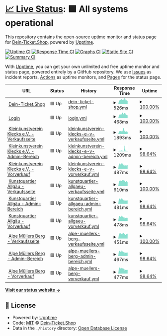 # [📈 Live Status](https://Dein-Ticket-Shop.github.io/status): <!--live status--> **🟩 All systems operational**

This repository contains the open-source uptime monitor and status page for [Dein-Ticket.Shop](https://dein-ticket.shop), powered by [Upptime](https://github.com/upptime/upptime).

[![Uptime CI](https://github.com/Dein-Ticket-Shop/status/workflows/Uptime%20CI/badge.svg)](https://github.com/Dein-Ticket-Shop/status/actions?query=workflow%3A%22Uptime+CI%22)
[![Response Time CI](https://github.com/Dein-Ticket-Shop/status/workflows/Response%20Time%20CI/badge.svg)](https://github.com/Dein-Ticket-Shop/status/actions?query=workflow%3A%22Response+Time+CI%22)
[![Graphs CI](https://github.com/Dein-Ticket-Shop/status/workflows/Graphs%20CI/badge.svg)](https://github.com/Dein-Ticket-Shop/status/actions?query=workflow%3A%22Graphs+CI%22)
[![Static Site CI](https://github.com/Dein-Ticket-Shop/status/workflows/Static%20Site%20CI/badge.svg)](https://github.com/Dein-Ticket-Shop/status/actions?query=workflow%3A%22Static+Site+CI%22)
[![Summary CI](https://github.com/Dein-Ticket-Shop/status/workflows/Summary%20CI/badge.svg)](https://github.com/Dein-Ticket-Shop/status/actions?query=workflow%3A%22Summary+CI%22)

With [Upptime](https://upptime.js.org), you can get your own unlimited and free uptime monitor and status page, powered entirely by a GitHub repository. We use [Issues](https://github.com/Dein-Ticket-Shop/status/issues) as incident reports, [Actions](https://github.com/Dein-Ticket-Shop/status/actions) as uptime monitors, and [Pages](https://Dein-Ticket-Shop.github.io/status) for the status page.

<!--start: status pages-->
<!-- This summary is generated by Upptime (https://github.com/upptime/upptime) -->
<!-- Do not edit this manually, your changes will be overwritten -->
<!-- prettier-ignore -->
| URL | Status | History | Response Time | Uptime |
| --- | ------ | ------- | ------------- | ------ |
| <img alt="" src="https://icons.duckduckgo.com/ip3/dein-ticket.shop.ico" height="13"> [Dein-Ticket.Shop](https://dein-ticket.shop) | 🟩 Up | [dein-ticket-shop.yml](https://github.com/Dein-Ticket-Shop/status/commits/HEAD/history/dein-ticket-shop.yml) | <details><summary><img alt="Response time graph" src="./graphs/dein-ticket-shop/response-time-week.png" height="20"> 526ms</summary><br><a href="https://Dein-Ticket-Shop.github.io/status/history/dein-ticket-shop"><img alt="Response time 530" src="https://img.shields.io/endpoint?url=https%3A%2F%2Fraw.githubusercontent.com%2FDein-Ticket-Shop%2Fstatus%2FHEAD%2Fapi%2Fdein-ticket-shop%2Fresponse-time.json"></a><br><a href="https://Dein-Ticket-Shop.github.io/status/history/dein-ticket-shop"><img alt="24-hour response time 390" src="https://img.shields.io/endpoint?url=https%3A%2F%2Fraw.githubusercontent.com%2FDein-Ticket-Shop%2Fstatus%2FHEAD%2Fapi%2Fdein-ticket-shop%2Fresponse-time-day.json"></a><br><a href="https://Dein-Ticket-Shop.github.io/status/history/dein-ticket-shop"><img alt="7-day response time 526" src="https://img.shields.io/endpoint?url=https%3A%2F%2Fraw.githubusercontent.com%2FDein-Ticket-Shop%2Fstatus%2FHEAD%2Fapi%2Fdein-ticket-shop%2Fresponse-time-week.json"></a><br><a href="https://Dein-Ticket-Shop.github.io/status/history/dein-ticket-shop"><img alt="30-day response time 530" src="https://img.shields.io/endpoint?url=https%3A%2F%2Fraw.githubusercontent.com%2FDein-Ticket-Shop%2Fstatus%2FHEAD%2Fapi%2Fdein-ticket-shop%2Fresponse-time-month.json"></a><br><a href="https://Dein-Ticket-Shop.github.io/status/history/dein-ticket-shop"><img alt="1-year response time 530" src="https://img.shields.io/endpoint?url=https%3A%2F%2Fraw.githubusercontent.com%2FDein-Ticket-Shop%2Fstatus%2FHEAD%2Fapi%2Fdein-ticket-shop%2Fresponse-time-year.json"></a></details> | <details><summary><a href="https://Dein-Ticket-Shop.github.io/status/history/dein-ticket-shop">100.00%</a></summary><a href="https://Dein-Ticket-Shop.github.io/status/history/dein-ticket-shop"><img alt="All-time uptime 100.00%" src="https://img.shields.io/endpoint?url=https%3A%2F%2Fraw.githubusercontent.com%2FDein-Ticket-Shop%2Fstatus%2FHEAD%2Fapi%2Fdein-ticket-shop%2Fuptime.json"></a><br><a href="https://Dein-Ticket-Shop.github.io/status/history/dein-ticket-shop"><img alt="24-hour uptime 100.00%" src="https://img.shields.io/endpoint?url=https%3A%2F%2Fraw.githubusercontent.com%2FDein-Ticket-Shop%2Fstatus%2FHEAD%2Fapi%2Fdein-ticket-shop%2Fuptime-day.json"></a><br><a href="https://Dein-Ticket-Shop.github.io/status/history/dein-ticket-shop"><img alt="7-day uptime 100.00%" src="https://img.shields.io/endpoint?url=https%3A%2F%2Fraw.githubusercontent.com%2FDein-Ticket-Shop%2Fstatus%2FHEAD%2Fapi%2Fdein-ticket-shop%2Fuptime-week.json"></a><br><a href="https://Dein-Ticket-Shop.github.io/status/history/dein-ticket-shop"><img alt="30-day uptime 100.00%" src="https://img.shields.io/endpoint?url=https%3A%2F%2Fraw.githubusercontent.com%2FDein-Ticket-Shop%2Fstatus%2FHEAD%2Fapi%2Fdein-ticket-shop%2Fuptime-month.json"></a><br><a href="https://Dein-Ticket-Shop.github.io/status/history/dein-ticket-shop"><img alt="1-year uptime 100.00%" src="https://img.shields.io/endpoint?url=https%3A%2F%2Fraw.githubusercontent.com%2FDein-Ticket-Shop%2Fstatus%2FHEAD%2Fapi%2Fdein-ticket-shop%2Fuptime-year.json"></a></details>
| <img alt="" src="https://icons.duckduckgo.com/ip3/login.dein-ticket.shop.ico" height="13"> [Login](https://login.dein-ticket.shop) | 🟩 Up | [login.yml](https://github.com/Dein-Ticket-Shop/status/commits/HEAD/history/login.yml) | <details><summary><img alt="Response time graph" src="./graphs/login/response-time-week.png" height="20"> 468ms</summary><br><a href="https://Dein-Ticket-Shop.github.io/status/history/login"><img alt="Response time 481" src="https://img.shields.io/endpoint?url=https%3A%2F%2Fraw.githubusercontent.com%2FDein-Ticket-Shop%2Fstatus%2FHEAD%2Fapi%2Flogin%2Fresponse-time.json"></a><br><a href="https://Dein-Ticket-Shop.github.io/status/history/login"><img alt="24-hour response time 359" src="https://img.shields.io/endpoint?url=https%3A%2F%2Fraw.githubusercontent.com%2FDein-Ticket-Shop%2Fstatus%2FHEAD%2Fapi%2Flogin%2Fresponse-time-day.json"></a><br><a href="https://Dein-Ticket-Shop.github.io/status/history/login"><img alt="7-day response time 468" src="https://img.shields.io/endpoint?url=https%3A%2F%2Fraw.githubusercontent.com%2FDein-Ticket-Shop%2Fstatus%2FHEAD%2Fapi%2Flogin%2Fresponse-time-week.json"></a><br><a href="https://Dein-Ticket-Shop.github.io/status/history/login"><img alt="30-day response time 481" src="https://img.shields.io/endpoint?url=https%3A%2F%2Fraw.githubusercontent.com%2FDein-Ticket-Shop%2Fstatus%2FHEAD%2Fapi%2Flogin%2Fresponse-time-month.json"></a><br><a href="https://Dein-Ticket-Shop.github.io/status/history/login"><img alt="1-year response time 481" src="https://img.shields.io/endpoint?url=https%3A%2F%2Fraw.githubusercontent.com%2FDein-Ticket-Shop%2Fstatus%2FHEAD%2Fapi%2Flogin%2Fresponse-time-year.json"></a></details> | <details><summary><a href="https://Dein-Ticket-Shop.github.io/status/history/login">100.00%</a></summary><a href="https://Dein-Ticket-Shop.github.io/status/history/login"><img alt="All-time uptime 100.00%" src="https://img.shields.io/endpoint?url=https%3A%2F%2Fraw.githubusercontent.com%2FDein-Ticket-Shop%2Fstatus%2FHEAD%2Fapi%2Flogin%2Fuptime.json"></a><br><a href="https://Dein-Ticket-Shop.github.io/status/history/login"><img alt="24-hour uptime 100.00%" src="https://img.shields.io/endpoint?url=https%3A%2F%2Fraw.githubusercontent.com%2FDein-Ticket-Shop%2Fstatus%2FHEAD%2Fapi%2Flogin%2Fuptime-day.json"></a><br><a href="https://Dein-Ticket-Shop.github.io/status/history/login"><img alt="7-day uptime 100.00%" src="https://img.shields.io/endpoint?url=https%3A%2F%2Fraw.githubusercontent.com%2FDein-Ticket-Shop%2Fstatus%2FHEAD%2Fapi%2Flogin%2Fuptime-week.json"></a><br><a href="https://Dein-Ticket-Shop.github.io/status/history/login"><img alt="30-day uptime 100.00%" src="https://img.shields.io/endpoint?url=https%3A%2F%2Fraw.githubusercontent.com%2FDein-Ticket-Shop%2Fstatus%2FHEAD%2Fapi%2Flogin%2Fuptime-month.json"></a><br><a href="https://Dein-Ticket-Shop.github.io/status/history/login"><img alt="1-year uptime 100.00%" src="https://img.shields.io/endpoint?url=https%3A%2F%2Fraw.githubusercontent.com%2FDein-Ticket-Shop%2Fstatus%2FHEAD%2Fapi%2Flogin%2Fuptime-year.json"></a></details>
| <img alt="" src="https://icons.duckduckgo.com/ip3/klecks.dein-ticket.shop.ico" height="13"> [Kleinkunstverein Klecks e.V. - Verkaufsseite](https://klecks.dein-ticket.shop) | 🟩 Up | [kleinkunstverein-klecks-e-v-verkaufsseite.yml](https://github.com/Dein-Ticket-Shop/status/commits/HEAD/history/kleinkunstverein-klecks-e-v-verkaufsseite.yml) | <details><summary><img alt="Response time graph" src="./graphs/kleinkunstverein-klecks-e-v-verkaufsseite/response-time-week.png" height="20"> 1893ms</summary><br><a href="https://Dein-Ticket-Shop.github.io/status/history/kleinkunstverein-klecks-e-v-verkaufsseite"><img alt="Response time 1838" src="https://img.shields.io/endpoint?url=https%3A%2F%2Fraw.githubusercontent.com%2FDein-Ticket-Shop%2Fstatus%2FHEAD%2Fapi%2Fkleinkunstverein-klecks-e-v-verkaufsseite%2Fresponse-time.json"></a><br><a href="https://Dein-Ticket-Shop.github.io/status/history/kleinkunstverein-klecks-e-v-verkaufsseite"><img alt="24-hour response time 1456" src="https://img.shields.io/endpoint?url=https%3A%2F%2Fraw.githubusercontent.com%2FDein-Ticket-Shop%2Fstatus%2FHEAD%2Fapi%2Fkleinkunstverein-klecks-e-v-verkaufsseite%2Fresponse-time-day.json"></a><br><a href="https://Dein-Ticket-Shop.github.io/status/history/kleinkunstverein-klecks-e-v-verkaufsseite"><img alt="7-day response time 1893" src="https://img.shields.io/endpoint?url=https%3A%2F%2Fraw.githubusercontent.com%2FDein-Ticket-Shop%2Fstatus%2FHEAD%2Fapi%2Fkleinkunstverein-klecks-e-v-verkaufsseite%2Fresponse-time-week.json"></a><br><a href="https://Dein-Ticket-Shop.github.io/status/history/kleinkunstverein-klecks-e-v-verkaufsseite"><img alt="30-day response time 1838" src="https://img.shields.io/endpoint?url=https%3A%2F%2Fraw.githubusercontent.com%2FDein-Ticket-Shop%2Fstatus%2FHEAD%2Fapi%2Fkleinkunstverein-klecks-e-v-verkaufsseite%2Fresponse-time-month.json"></a><br><a href="https://Dein-Ticket-Shop.github.io/status/history/kleinkunstverein-klecks-e-v-verkaufsseite"><img alt="1-year response time 1838" src="https://img.shields.io/endpoint?url=https%3A%2F%2Fraw.githubusercontent.com%2FDein-Ticket-Shop%2Fstatus%2FHEAD%2Fapi%2Fkleinkunstverein-klecks-e-v-verkaufsseite%2Fresponse-time-year.json"></a></details> | <details><summary><a href="https://Dein-Ticket-Shop.github.io/status/history/kleinkunstverein-klecks-e-v-verkaufsseite">100.00%</a></summary><a href="https://Dein-Ticket-Shop.github.io/status/history/kleinkunstverein-klecks-e-v-verkaufsseite"><img alt="All-time uptime 100.00%" src="https://img.shields.io/endpoint?url=https%3A%2F%2Fraw.githubusercontent.com%2FDein-Ticket-Shop%2Fstatus%2FHEAD%2Fapi%2Fkleinkunstverein-klecks-e-v-verkaufsseite%2Fuptime.json"></a><br><a href="https://Dein-Ticket-Shop.github.io/status/history/kleinkunstverein-klecks-e-v-verkaufsseite"><img alt="24-hour uptime 100.00%" src="https://img.shields.io/endpoint?url=https%3A%2F%2Fraw.githubusercontent.com%2FDein-Ticket-Shop%2Fstatus%2FHEAD%2Fapi%2Fkleinkunstverein-klecks-e-v-verkaufsseite%2Fuptime-day.json"></a><br><a href="https://Dein-Ticket-Shop.github.io/status/history/kleinkunstverein-klecks-e-v-verkaufsseite"><img alt="7-day uptime 100.00%" src="https://img.shields.io/endpoint?url=https%3A%2F%2Fraw.githubusercontent.com%2FDein-Ticket-Shop%2Fstatus%2FHEAD%2Fapi%2Fkleinkunstverein-klecks-e-v-verkaufsseite%2Fuptime-week.json"></a><br><a href="https://Dein-Ticket-Shop.github.io/status/history/kleinkunstverein-klecks-e-v-verkaufsseite"><img alt="30-day uptime 100.00%" src="https://img.shields.io/endpoint?url=https%3A%2F%2Fraw.githubusercontent.com%2FDein-Ticket-Shop%2Fstatus%2FHEAD%2Fapi%2Fkleinkunstverein-klecks-e-v-verkaufsseite%2Fuptime-month.json"></a><br><a href="https://Dein-Ticket-Shop.github.io/status/history/kleinkunstverein-klecks-e-v-verkaufsseite"><img alt="1-year uptime 100.00%" src="https://img.shields.io/endpoint?url=https%3A%2F%2Fraw.githubusercontent.com%2FDein-Ticket-Shop%2Fstatus%2FHEAD%2Fapi%2Fkleinkunstverein-klecks-e-v-verkaufsseite%2Fuptime-year.json"></a></details>
| <img alt="" src="https://icons.duckduckgo.com/ip3/klecks.admin.dein-ticket.shop.ico" height="13"> [Kleinkunstverein Klecks e.V. - Admin-Bereich](https://klecks.admin.dein-ticket.shop) | 🟩 Up | [kleinkunstverein-klecks-e-v-admin-bereich.yml](https://github.com/Dein-Ticket-Shop/status/commits/HEAD/history/kleinkunstverein-klecks-e-v-admin-bereich.yml) | <details><summary><img alt="Response time graph" src="./graphs/kleinkunstverein-klecks-e-v-admin-bereich/response-time-week.png" height="20"> 1209ms</summary><br><a href="https://Dein-Ticket-Shop.github.io/status/history/kleinkunstverein-klecks-e-v-admin-bereich"><img alt="Response time 1082" src="https://img.shields.io/endpoint?url=https%3A%2F%2Fraw.githubusercontent.com%2FDein-Ticket-Shop%2Fstatus%2FHEAD%2Fapi%2Fkleinkunstverein-klecks-e-v-admin-bereich%2Fresponse-time.json"></a><br><a href="https://Dein-Ticket-Shop.github.io/status/history/kleinkunstverein-klecks-e-v-admin-bereich"><img alt="24-hour response time 422" src="https://img.shields.io/endpoint?url=https%3A%2F%2Fraw.githubusercontent.com%2FDein-Ticket-Shop%2Fstatus%2FHEAD%2Fapi%2Fkleinkunstverein-klecks-e-v-admin-bereich%2Fresponse-time-day.json"></a><br><a href="https://Dein-Ticket-Shop.github.io/status/history/kleinkunstverein-klecks-e-v-admin-bereich"><img alt="7-day response time 1209" src="https://img.shields.io/endpoint?url=https%3A%2F%2Fraw.githubusercontent.com%2FDein-Ticket-Shop%2Fstatus%2FHEAD%2Fapi%2Fkleinkunstverein-klecks-e-v-admin-bereich%2Fresponse-time-week.json"></a><br><a href="https://Dein-Ticket-Shop.github.io/status/history/kleinkunstverein-klecks-e-v-admin-bereich"><img alt="30-day response time 1082" src="https://img.shields.io/endpoint?url=https%3A%2F%2Fraw.githubusercontent.com%2FDein-Ticket-Shop%2Fstatus%2FHEAD%2Fapi%2Fkleinkunstverein-klecks-e-v-admin-bereich%2Fresponse-time-month.json"></a><br><a href="https://Dein-Ticket-Shop.github.io/status/history/kleinkunstverein-klecks-e-v-admin-bereich"><img alt="1-year response time 1082" src="https://img.shields.io/endpoint?url=https%3A%2F%2Fraw.githubusercontent.com%2FDein-Ticket-Shop%2Fstatus%2FHEAD%2Fapi%2Fkleinkunstverein-klecks-e-v-admin-bereich%2Fresponse-time-year.json"></a></details> | <details><summary><a href="https://Dein-Ticket-Shop.github.io/status/history/kleinkunstverein-klecks-e-v-admin-bereich">98.64%</a></summary><a href="https://Dein-Ticket-Shop.github.io/status/history/kleinkunstverein-klecks-e-v-admin-bereich"><img alt="All-time uptime 98.71%" src="https://img.shields.io/endpoint?url=https%3A%2F%2Fraw.githubusercontent.com%2FDein-Ticket-Shop%2Fstatus%2FHEAD%2Fapi%2Fkleinkunstverein-klecks-e-v-admin-bereich%2Fuptime.json"></a><br><a href="https://Dein-Ticket-Shop.github.io/status/history/kleinkunstverein-klecks-e-v-admin-bereich"><img alt="24-hour uptime 100.00%" src="https://img.shields.io/endpoint?url=https%3A%2F%2Fraw.githubusercontent.com%2FDein-Ticket-Shop%2Fstatus%2FHEAD%2Fapi%2Fkleinkunstverein-klecks-e-v-admin-bereich%2Fuptime-day.json"></a><br><a href="https://Dein-Ticket-Shop.github.io/status/history/kleinkunstverein-klecks-e-v-admin-bereich"><img alt="7-day uptime 98.64%" src="https://img.shields.io/endpoint?url=https%3A%2F%2Fraw.githubusercontent.com%2FDein-Ticket-Shop%2Fstatus%2FHEAD%2Fapi%2Fkleinkunstverein-klecks-e-v-admin-bereich%2Fuptime-week.json"></a><br><a href="https://Dein-Ticket-Shop.github.io/status/history/kleinkunstverein-klecks-e-v-admin-bereich"><img alt="30-day uptime 98.71%" src="https://img.shields.io/endpoint?url=https%3A%2F%2Fraw.githubusercontent.com%2FDein-Ticket-Shop%2Fstatus%2FHEAD%2Fapi%2Fkleinkunstverein-klecks-e-v-admin-bereich%2Fuptime-month.json"></a><br><a href="https://Dein-Ticket-Shop.github.io/status/history/kleinkunstverein-klecks-e-v-admin-bereich"><img alt="1-year uptime 98.71%" src="https://img.shields.io/endpoint?url=https%3A%2F%2Fraw.githubusercontent.com%2FDein-Ticket-Shop%2Fstatus%2FHEAD%2Fapi%2Fkleinkunstverein-klecks-e-v-admin-bereich%2Fuptime-year.json"></a></details>
| <img alt="" src="https://icons.duckduckgo.com/ip3/klecks.vvk.dein-ticket.shop.ico" height="13"> [Kleinkunstverein Klecks e.V. - Vorverkauf](https://klecks.vvk.dein-ticket.shop) | 🟩 Up | [kleinkunstverein-klecks-e-v-vorverkauf.yml](https://github.com/Dein-Ticket-Shop/status/commits/HEAD/history/kleinkunstverein-klecks-e-v-vorverkauf.yml) | <details><summary><img alt="Response time graph" src="./graphs/kleinkunstverein-klecks-e-v-vorverkauf/response-time-week.png" height="20"> 487ms</summary><br><a href="https://Dein-Ticket-Shop.github.io/status/history/kleinkunstverein-klecks-e-v-vorverkauf"><img alt="Response time 509" src="https://img.shields.io/endpoint?url=https%3A%2F%2Fraw.githubusercontent.com%2FDein-Ticket-Shop%2Fstatus%2FHEAD%2Fapi%2Fkleinkunstverein-klecks-e-v-vorverkauf%2Fresponse-time.json"></a><br><a href="https://Dein-Ticket-Shop.github.io/status/history/kleinkunstverein-klecks-e-v-vorverkauf"><img alt="24-hour response time 416" src="https://img.shields.io/endpoint?url=https%3A%2F%2Fraw.githubusercontent.com%2FDein-Ticket-Shop%2Fstatus%2FHEAD%2Fapi%2Fkleinkunstverein-klecks-e-v-vorverkauf%2Fresponse-time-day.json"></a><br><a href="https://Dein-Ticket-Shop.github.io/status/history/kleinkunstverein-klecks-e-v-vorverkauf"><img alt="7-day response time 487" src="https://img.shields.io/endpoint?url=https%3A%2F%2Fraw.githubusercontent.com%2FDein-Ticket-Shop%2Fstatus%2FHEAD%2Fapi%2Fkleinkunstverein-klecks-e-v-vorverkauf%2Fresponse-time-week.json"></a><br><a href="https://Dein-Ticket-Shop.github.io/status/history/kleinkunstverein-klecks-e-v-vorverkauf"><img alt="30-day response time 509" src="https://img.shields.io/endpoint?url=https%3A%2F%2Fraw.githubusercontent.com%2FDein-Ticket-Shop%2Fstatus%2FHEAD%2Fapi%2Fkleinkunstverein-klecks-e-v-vorverkauf%2Fresponse-time-month.json"></a><br><a href="https://Dein-Ticket-Shop.github.io/status/history/kleinkunstverein-klecks-e-v-vorverkauf"><img alt="1-year response time 509" src="https://img.shields.io/endpoint?url=https%3A%2F%2Fraw.githubusercontent.com%2FDein-Ticket-Shop%2Fstatus%2FHEAD%2Fapi%2Fkleinkunstverein-klecks-e-v-vorverkauf%2Fresponse-time-year.json"></a></details> | <details><summary><a href="https://Dein-Ticket-Shop.github.io/status/history/kleinkunstverein-klecks-e-v-vorverkauf">98.64%</a></summary><a href="https://Dein-Ticket-Shop.github.io/status/history/kleinkunstverein-klecks-e-v-vorverkauf"><img alt="All-time uptime 98.71%" src="https://img.shields.io/endpoint?url=https%3A%2F%2Fraw.githubusercontent.com%2FDein-Ticket-Shop%2Fstatus%2FHEAD%2Fapi%2Fkleinkunstverein-klecks-e-v-vorverkauf%2Fuptime.json"></a><br><a href="https://Dein-Ticket-Shop.github.io/status/history/kleinkunstverein-klecks-e-v-vorverkauf"><img alt="24-hour uptime 100.00%" src="https://img.shields.io/endpoint?url=https%3A%2F%2Fraw.githubusercontent.com%2FDein-Ticket-Shop%2Fstatus%2FHEAD%2Fapi%2Fkleinkunstverein-klecks-e-v-vorverkauf%2Fuptime-day.json"></a><br><a href="https://Dein-Ticket-Shop.github.io/status/history/kleinkunstverein-klecks-e-v-vorverkauf"><img alt="7-day uptime 98.64%" src="https://img.shields.io/endpoint?url=https%3A%2F%2Fraw.githubusercontent.com%2FDein-Ticket-Shop%2Fstatus%2FHEAD%2Fapi%2Fkleinkunstverein-klecks-e-v-vorverkauf%2Fuptime-week.json"></a><br><a href="https://Dein-Ticket-Shop.github.io/status/history/kleinkunstverein-klecks-e-v-vorverkauf"><img alt="30-day uptime 98.71%" src="https://img.shields.io/endpoint?url=https%3A%2F%2Fraw.githubusercontent.com%2FDein-Ticket-Shop%2Fstatus%2FHEAD%2Fapi%2Fkleinkunstverein-klecks-e-v-vorverkauf%2Fuptime-month.json"></a><br><a href="https://Dein-Ticket-Shop.github.io/status/history/kleinkunstverein-klecks-e-v-vorverkauf"><img alt="1-year uptime 98.71%" src="https://img.shields.io/endpoint?url=https%3A%2F%2Fraw.githubusercontent.com%2FDein-Ticket-Shop%2Fstatus%2FHEAD%2Fapi%2Fkleinkunstverein-klecks-e-v-vorverkauf%2Fuptime-year.json"></a></details>
| <img alt="" src="https://icons.duckduckgo.com/ip3/kqa.dein-ticket.shop.ico" height="13"> [Kunstquartier Allgäu - Verkaufsseite](https://kqa.dein-ticket.shop) | 🟩 Up | [kunstquartier-allgaeu-verkaufsseite.yml](https://github.com/Dein-Ticket-Shop/status/commits/HEAD/history/kunstquartier-allgaeu-verkaufsseite.yml) | <details><summary><img alt="Response time graph" src="./graphs/kunstquartier-allgaeu-verkaufsseite/response-time-week.png" height="20"> 610ms</summary><br><a href="https://Dein-Ticket-Shop.github.io/status/history/kunstquartier-allgaeu-verkaufsseite"><img alt="Response time 627" src="https://img.shields.io/endpoint?url=https%3A%2F%2Fraw.githubusercontent.com%2FDein-Ticket-Shop%2Fstatus%2FHEAD%2Fapi%2Fkunstquartier-allgaeu-verkaufsseite%2Fresponse-time.json"></a><br><a href="https://Dein-Ticket-Shop.github.io/status/history/kunstquartier-allgaeu-verkaufsseite"><img alt="24-hour response time 483" src="https://img.shields.io/endpoint?url=https%3A%2F%2Fraw.githubusercontent.com%2FDein-Ticket-Shop%2Fstatus%2FHEAD%2Fapi%2Fkunstquartier-allgaeu-verkaufsseite%2Fresponse-time-day.json"></a><br><a href="https://Dein-Ticket-Shop.github.io/status/history/kunstquartier-allgaeu-verkaufsseite"><img alt="7-day response time 610" src="https://img.shields.io/endpoint?url=https%3A%2F%2Fraw.githubusercontent.com%2FDein-Ticket-Shop%2Fstatus%2FHEAD%2Fapi%2Fkunstquartier-allgaeu-verkaufsseite%2Fresponse-time-week.json"></a><br><a href="https://Dein-Ticket-Shop.github.io/status/history/kunstquartier-allgaeu-verkaufsseite"><img alt="30-day response time 627" src="https://img.shields.io/endpoint?url=https%3A%2F%2Fraw.githubusercontent.com%2FDein-Ticket-Shop%2Fstatus%2FHEAD%2Fapi%2Fkunstquartier-allgaeu-verkaufsseite%2Fresponse-time-month.json"></a><br><a href="https://Dein-Ticket-Shop.github.io/status/history/kunstquartier-allgaeu-verkaufsseite"><img alt="1-year response time 627" src="https://img.shields.io/endpoint?url=https%3A%2F%2Fraw.githubusercontent.com%2FDein-Ticket-Shop%2Fstatus%2FHEAD%2Fapi%2Fkunstquartier-allgaeu-verkaufsseite%2Fresponse-time-year.json"></a></details> | <details><summary><a href="https://Dein-Ticket-Shop.github.io/status/history/kunstquartier-allgaeu-verkaufsseite">100.00%</a></summary><a href="https://Dein-Ticket-Shop.github.io/status/history/kunstquartier-allgaeu-verkaufsseite"><img alt="All-time uptime 100.00%" src="https://img.shields.io/endpoint?url=https%3A%2F%2Fraw.githubusercontent.com%2FDein-Ticket-Shop%2Fstatus%2FHEAD%2Fapi%2Fkunstquartier-allgaeu-verkaufsseite%2Fuptime.json"></a><br><a href="https://Dein-Ticket-Shop.github.io/status/history/kunstquartier-allgaeu-verkaufsseite"><img alt="24-hour uptime 100.00%" src="https://img.shields.io/endpoint?url=https%3A%2F%2Fraw.githubusercontent.com%2FDein-Ticket-Shop%2Fstatus%2FHEAD%2Fapi%2Fkunstquartier-allgaeu-verkaufsseite%2Fuptime-day.json"></a><br><a href="https://Dein-Ticket-Shop.github.io/status/history/kunstquartier-allgaeu-verkaufsseite"><img alt="7-day uptime 100.00%" src="https://img.shields.io/endpoint?url=https%3A%2F%2Fraw.githubusercontent.com%2FDein-Ticket-Shop%2Fstatus%2FHEAD%2Fapi%2Fkunstquartier-allgaeu-verkaufsseite%2Fuptime-week.json"></a><br><a href="https://Dein-Ticket-Shop.github.io/status/history/kunstquartier-allgaeu-verkaufsseite"><img alt="30-day uptime 100.00%" src="https://img.shields.io/endpoint?url=https%3A%2F%2Fraw.githubusercontent.com%2FDein-Ticket-Shop%2Fstatus%2FHEAD%2Fapi%2Fkunstquartier-allgaeu-verkaufsseite%2Fuptime-month.json"></a><br><a href="https://Dein-Ticket-Shop.github.io/status/history/kunstquartier-allgaeu-verkaufsseite"><img alt="1-year uptime 100.00%" src="https://img.shields.io/endpoint?url=https%3A%2F%2Fraw.githubusercontent.com%2FDein-Ticket-Shop%2Fstatus%2FHEAD%2Fapi%2Fkunstquartier-allgaeu-verkaufsseite%2Fuptime-year.json"></a></details>
| <img alt="" src="https://icons.duckduckgo.com/ip3/kqa.admin.dein-ticket.shop.ico" height="13"> [Kunstquartier Allgäu - Admin-Bereich](https://kqa.admin.dein-ticket.shop) | 🟩 Up | [kunstquartier-allgaeu-admin-bereich.yml](https://github.com/Dein-Ticket-Shop/status/commits/HEAD/history/kunstquartier-allgaeu-admin-bereich.yml) | <details><summary><img alt="Response time graph" src="./graphs/kunstquartier-allgaeu-admin-bereich/response-time-week.png" height="20"> 481ms</summary><br><a href="https://Dein-Ticket-Shop.github.io/status/history/kunstquartier-allgaeu-admin-bereich"><img alt="Response time 504" src="https://img.shields.io/endpoint?url=https%3A%2F%2Fraw.githubusercontent.com%2FDein-Ticket-Shop%2Fstatus%2FHEAD%2Fapi%2Fkunstquartier-allgaeu-admin-bereich%2Fresponse-time.json"></a><br><a href="https://Dein-Ticket-Shop.github.io/status/history/kunstquartier-allgaeu-admin-bereich"><img alt="24-hour response time 428" src="https://img.shields.io/endpoint?url=https%3A%2F%2Fraw.githubusercontent.com%2FDein-Ticket-Shop%2Fstatus%2FHEAD%2Fapi%2Fkunstquartier-allgaeu-admin-bereich%2Fresponse-time-day.json"></a><br><a href="https://Dein-Ticket-Shop.github.io/status/history/kunstquartier-allgaeu-admin-bereich"><img alt="7-day response time 481" src="https://img.shields.io/endpoint?url=https%3A%2F%2Fraw.githubusercontent.com%2FDein-Ticket-Shop%2Fstatus%2FHEAD%2Fapi%2Fkunstquartier-allgaeu-admin-bereich%2Fresponse-time-week.json"></a><br><a href="https://Dein-Ticket-Shop.github.io/status/history/kunstquartier-allgaeu-admin-bereich"><img alt="30-day response time 504" src="https://img.shields.io/endpoint?url=https%3A%2F%2Fraw.githubusercontent.com%2FDein-Ticket-Shop%2Fstatus%2FHEAD%2Fapi%2Fkunstquartier-allgaeu-admin-bereich%2Fresponse-time-month.json"></a><br><a href="https://Dein-Ticket-Shop.github.io/status/history/kunstquartier-allgaeu-admin-bereich"><img alt="1-year response time 504" src="https://img.shields.io/endpoint?url=https%3A%2F%2Fraw.githubusercontent.com%2FDein-Ticket-Shop%2Fstatus%2FHEAD%2Fapi%2Fkunstquartier-allgaeu-admin-bereich%2Fresponse-time-year.json"></a></details> | <details><summary><a href="https://Dein-Ticket-Shop.github.io/status/history/kunstquartier-allgaeu-admin-bereich">98.64%</a></summary><a href="https://Dein-Ticket-Shop.github.io/status/history/kunstquartier-allgaeu-admin-bereich"><img alt="All-time uptime 98.71%" src="https://img.shields.io/endpoint?url=https%3A%2F%2Fraw.githubusercontent.com%2FDein-Ticket-Shop%2Fstatus%2FHEAD%2Fapi%2Fkunstquartier-allgaeu-admin-bereich%2Fuptime.json"></a><br><a href="https://Dein-Ticket-Shop.github.io/status/history/kunstquartier-allgaeu-admin-bereich"><img alt="24-hour uptime 100.00%" src="https://img.shields.io/endpoint?url=https%3A%2F%2Fraw.githubusercontent.com%2FDein-Ticket-Shop%2Fstatus%2FHEAD%2Fapi%2Fkunstquartier-allgaeu-admin-bereich%2Fuptime-day.json"></a><br><a href="https://Dein-Ticket-Shop.github.io/status/history/kunstquartier-allgaeu-admin-bereich"><img alt="7-day uptime 98.64%" src="https://img.shields.io/endpoint?url=https%3A%2F%2Fraw.githubusercontent.com%2FDein-Ticket-Shop%2Fstatus%2FHEAD%2Fapi%2Fkunstquartier-allgaeu-admin-bereich%2Fuptime-week.json"></a><br><a href="https://Dein-Ticket-Shop.github.io/status/history/kunstquartier-allgaeu-admin-bereich"><img alt="30-day uptime 98.71%" src="https://img.shields.io/endpoint?url=https%3A%2F%2Fraw.githubusercontent.com%2FDein-Ticket-Shop%2Fstatus%2FHEAD%2Fapi%2Fkunstquartier-allgaeu-admin-bereich%2Fuptime-month.json"></a><br><a href="https://Dein-Ticket-Shop.github.io/status/history/kunstquartier-allgaeu-admin-bereich"><img alt="1-year uptime 98.71%" src="https://img.shields.io/endpoint?url=https%3A%2F%2Fraw.githubusercontent.com%2FDein-Ticket-Shop%2Fstatus%2FHEAD%2Fapi%2Fkunstquartier-allgaeu-admin-bereich%2Fuptime-year.json"></a></details>
| <img alt="" src="https://icons.duckduckgo.com/ip3/kqa.vvk.dein-ticket.shop.ico" height="13"> [Kunstquartier Allgäu - Vorverkauf](https://kqa.vvk.dein-ticket.shop) | 🟩 Up | [kunstquartier-allgaeu-vorverkauf.yml](https://github.com/Dein-Ticket-Shop/status/commits/HEAD/history/kunstquartier-allgaeu-vorverkauf.yml) | <details><summary><img alt="Response time graph" src="./graphs/kunstquartier-allgaeu-vorverkauf/response-time-week.png" height="20"> 478ms</summary><br><a href="https://Dein-Ticket-Shop.github.io/status/history/kunstquartier-allgaeu-vorverkauf"><img alt="Response time 502" src="https://img.shields.io/endpoint?url=https%3A%2F%2Fraw.githubusercontent.com%2FDein-Ticket-Shop%2Fstatus%2FHEAD%2Fapi%2Fkunstquartier-allgaeu-vorverkauf%2Fresponse-time.json"></a><br><a href="https://Dein-Ticket-Shop.github.io/status/history/kunstquartier-allgaeu-vorverkauf"><img alt="24-hour response time 401" src="https://img.shields.io/endpoint?url=https%3A%2F%2Fraw.githubusercontent.com%2FDein-Ticket-Shop%2Fstatus%2FHEAD%2Fapi%2Fkunstquartier-allgaeu-vorverkauf%2Fresponse-time-day.json"></a><br><a href="https://Dein-Ticket-Shop.github.io/status/history/kunstquartier-allgaeu-vorverkauf"><img alt="7-day response time 478" src="https://img.shields.io/endpoint?url=https%3A%2F%2Fraw.githubusercontent.com%2FDein-Ticket-Shop%2Fstatus%2FHEAD%2Fapi%2Fkunstquartier-allgaeu-vorverkauf%2Fresponse-time-week.json"></a><br><a href="https://Dein-Ticket-Shop.github.io/status/history/kunstquartier-allgaeu-vorverkauf"><img alt="30-day response time 502" src="https://img.shields.io/endpoint?url=https%3A%2F%2Fraw.githubusercontent.com%2FDein-Ticket-Shop%2Fstatus%2FHEAD%2Fapi%2Fkunstquartier-allgaeu-vorverkauf%2Fresponse-time-month.json"></a><br><a href="https://Dein-Ticket-Shop.github.io/status/history/kunstquartier-allgaeu-vorverkauf"><img alt="1-year response time 502" src="https://img.shields.io/endpoint?url=https%3A%2F%2Fraw.githubusercontent.com%2FDein-Ticket-Shop%2Fstatus%2FHEAD%2Fapi%2Fkunstquartier-allgaeu-vorverkauf%2Fresponse-time-year.json"></a></details> | <details><summary><a href="https://Dein-Ticket-Shop.github.io/status/history/kunstquartier-allgaeu-vorverkauf">98.64%</a></summary><a href="https://Dein-Ticket-Shop.github.io/status/history/kunstquartier-allgaeu-vorverkauf"><img alt="All-time uptime 98.71%" src="https://img.shields.io/endpoint?url=https%3A%2F%2Fraw.githubusercontent.com%2FDein-Ticket-Shop%2Fstatus%2FHEAD%2Fapi%2Fkunstquartier-allgaeu-vorverkauf%2Fuptime.json"></a><br><a href="https://Dein-Ticket-Shop.github.io/status/history/kunstquartier-allgaeu-vorverkauf"><img alt="24-hour uptime 100.00%" src="https://img.shields.io/endpoint?url=https%3A%2F%2Fraw.githubusercontent.com%2FDein-Ticket-Shop%2Fstatus%2FHEAD%2Fapi%2Fkunstquartier-allgaeu-vorverkauf%2Fuptime-day.json"></a><br><a href="https://Dein-Ticket-Shop.github.io/status/history/kunstquartier-allgaeu-vorverkauf"><img alt="7-day uptime 98.64%" src="https://img.shields.io/endpoint?url=https%3A%2F%2Fraw.githubusercontent.com%2FDein-Ticket-Shop%2Fstatus%2FHEAD%2Fapi%2Fkunstquartier-allgaeu-vorverkauf%2Fuptime-week.json"></a><br><a href="https://Dein-Ticket-Shop.github.io/status/history/kunstquartier-allgaeu-vorverkauf"><img alt="30-day uptime 98.71%" src="https://img.shields.io/endpoint?url=https%3A%2F%2Fraw.githubusercontent.com%2FDein-Ticket-Shop%2Fstatus%2FHEAD%2Fapi%2Fkunstquartier-allgaeu-vorverkauf%2Fuptime-month.json"></a><br><a href="https://Dein-Ticket-Shop.github.io/status/history/kunstquartier-allgaeu-vorverkauf"><img alt="1-year uptime 98.71%" src="https://img.shields.io/endpoint?url=https%3A%2F%2Fraw.githubusercontent.com%2FDein-Ticket-Shop%2Fstatus%2FHEAD%2Fapi%2Fkunstquartier-allgaeu-vorverkauf%2Fuptime-year.json"></a></details>
| <img alt="" src="https://icons.duckduckgo.com/ip3/alpe-muellers-berg.dein-ticket.shop.ico" height="13"> [Alpe Müllers Berg - Verkaufsseite](https://alpe-muellers-berg.dein-ticket.shop) | 🟩 Up | [alpe-muellers-berg-verkaufsseite.yml](https://github.com/Dein-Ticket-Shop/status/commits/HEAD/history/alpe-muellers-berg-verkaufsseite.yml) | <details><summary><img alt="Response time graph" src="./graphs/alpe-muellers-berg-verkaufsseite/response-time-week.png" height="20"> 451ms</summary><br><a href="https://Dein-Ticket-Shop.github.io/status/history/alpe-muellers-berg-verkaufsseite"><img alt="Response time 453" src="https://img.shields.io/endpoint?url=https%3A%2F%2Fraw.githubusercontent.com%2FDein-Ticket-Shop%2Fstatus%2FHEAD%2Fapi%2Falpe-muellers-berg-verkaufsseite%2Fresponse-time.json"></a><br><a href="https://Dein-Ticket-Shop.github.io/status/history/alpe-muellers-berg-verkaufsseite"><img alt="24-hour response time 482" src="https://img.shields.io/endpoint?url=https%3A%2F%2Fraw.githubusercontent.com%2FDein-Ticket-Shop%2Fstatus%2FHEAD%2Fapi%2Falpe-muellers-berg-verkaufsseite%2Fresponse-time-day.json"></a><br><a href="https://Dein-Ticket-Shop.github.io/status/history/alpe-muellers-berg-verkaufsseite"><img alt="7-day response time 451" src="https://img.shields.io/endpoint?url=https%3A%2F%2Fraw.githubusercontent.com%2FDein-Ticket-Shop%2Fstatus%2FHEAD%2Fapi%2Falpe-muellers-berg-verkaufsseite%2Fresponse-time-week.json"></a><br><a href="https://Dein-Ticket-Shop.github.io/status/history/alpe-muellers-berg-verkaufsseite"><img alt="30-day response time 453" src="https://img.shields.io/endpoint?url=https%3A%2F%2Fraw.githubusercontent.com%2FDein-Ticket-Shop%2Fstatus%2FHEAD%2Fapi%2Falpe-muellers-berg-verkaufsseite%2Fresponse-time-month.json"></a><br><a href="https://Dein-Ticket-Shop.github.io/status/history/alpe-muellers-berg-verkaufsseite"><img alt="1-year response time 453" src="https://img.shields.io/endpoint?url=https%3A%2F%2Fraw.githubusercontent.com%2FDein-Ticket-Shop%2Fstatus%2FHEAD%2Fapi%2Falpe-muellers-berg-verkaufsseite%2Fresponse-time-year.json"></a></details> | <details><summary><a href="https://Dein-Ticket-Shop.github.io/status/history/alpe-muellers-berg-verkaufsseite">100.00%</a></summary><a href="https://Dein-Ticket-Shop.github.io/status/history/alpe-muellers-berg-verkaufsseite"><img alt="All-time uptime 100.00%" src="https://img.shields.io/endpoint?url=https%3A%2F%2Fraw.githubusercontent.com%2FDein-Ticket-Shop%2Fstatus%2FHEAD%2Fapi%2Falpe-muellers-berg-verkaufsseite%2Fuptime.json"></a><br><a href="https://Dein-Ticket-Shop.github.io/status/history/alpe-muellers-berg-verkaufsseite"><img alt="24-hour uptime 100.00%" src="https://img.shields.io/endpoint?url=https%3A%2F%2Fraw.githubusercontent.com%2FDein-Ticket-Shop%2Fstatus%2FHEAD%2Fapi%2Falpe-muellers-berg-verkaufsseite%2Fuptime-day.json"></a><br><a href="https://Dein-Ticket-Shop.github.io/status/history/alpe-muellers-berg-verkaufsseite"><img alt="7-day uptime 100.00%" src="https://img.shields.io/endpoint?url=https%3A%2F%2Fraw.githubusercontent.com%2FDein-Ticket-Shop%2Fstatus%2FHEAD%2Fapi%2Falpe-muellers-berg-verkaufsseite%2Fuptime-week.json"></a><br><a href="https://Dein-Ticket-Shop.github.io/status/history/alpe-muellers-berg-verkaufsseite"><img alt="30-day uptime 100.00%" src="https://img.shields.io/endpoint?url=https%3A%2F%2Fraw.githubusercontent.com%2FDein-Ticket-Shop%2Fstatus%2FHEAD%2Fapi%2Falpe-muellers-berg-verkaufsseite%2Fuptime-month.json"></a><br><a href="https://Dein-Ticket-Shop.github.io/status/history/alpe-muellers-berg-verkaufsseite"><img alt="1-year uptime 100.00%" src="https://img.shields.io/endpoint?url=https%3A%2F%2Fraw.githubusercontent.com%2FDein-Ticket-Shop%2Fstatus%2FHEAD%2Fapi%2Falpe-muellers-berg-verkaufsseite%2Fuptime-year.json"></a></details>
| <img alt="" src="https://icons.duckduckgo.com/ip3/alpe-muellers-berg.admin.dein-ticket.shop.ico" height="13"> [Alpe Müllers Berg - Admin-Bereich](https://alpe-muellers-berg.admin.dein-ticket.shop) | 🟩 Up | [alpe-muellers-berg-admin-bereich.yml](https://github.com/Dein-Ticket-Shop/status/commits/HEAD/history/alpe-muellers-berg-admin-bereich.yml) | <details><summary><img alt="Response time graph" src="./graphs/alpe-muellers-berg-admin-bereich/response-time-week.png" height="20"> 467ms</summary><br><a href="https://Dein-Ticket-Shop.github.io/status/history/alpe-muellers-berg-admin-bereich"><img alt="Response time 492" src="https://img.shields.io/endpoint?url=https%3A%2F%2Fraw.githubusercontent.com%2FDein-Ticket-Shop%2Fstatus%2FHEAD%2Fapi%2Falpe-muellers-berg-admin-bereich%2Fresponse-time.json"></a><br><a href="https://Dein-Ticket-Shop.github.io/status/history/alpe-muellers-berg-admin-bereich"><img alt="24-hour response time 408" src="https://img.shields.io/endpoint?url=https%3A%2F%2Fraw.githubusercontent.com%2FDein-Ticket-Shop%2Fstatus%2FHEAD%2Fapi%2Falpe-muellers-berg-admin-bereich%2Fresponse-time-day.json"></a><br><a href="https://Dein-Ticket-Shop.github.io/status/history/alpe-muellers-berg-admin-bereich"><img alt="7-day response time 467" src="https://img.shields.io/endpoint?url=https%3A%2F%2Fraw.githubusercontent.com%2FDein-Ticket-Shop%2Fstatus%2FHEAD%2Fapi%2Falpe-muellers-berg-admin-bereich%2Fresponse-time-week.json"></a><br><a href="https://Dein-Ticket-Shop.github.io/status/history/alpe-muellers-berg-admin-bereich"><img alt="30-day response time 492" src="https://img.shields.io/endpoint?url=https%3A%2F%2Fraw.githubusercontent.com%2FDein-Ticket-Shop%2Fstatus%2FHEAD%2Fapi%2Falpe-muellers-berg-admin-bereich%2Fresponse-time-month.json"></a><br><a href="https://Dein-Ticket-Shop.github.io/status/history/alpe-muellers-berg-admin-bereich"><img alt="1-year response time 492" src="https://img.shields.io/endpoint?url=https%3A%2F%2Fraw.githubusercontent.com%2FDein-Ticket-Shop%2Fstatus%2FHEAD%2Fapi%2Falpe-muellers-berg-admin-bereich%2Fresponse-time-year.json"></a></details> | <details><summary><a href="https://Dein-Ticket-Shop.github.io/status/history/alpe-muellers-berg-admin-bereich">98.64%</a></summary><a href="https://Dein-Ticket-Shop.github.io/status/history/alpe-muellers-berg-admin-bereich"><img alt="All-time uptime 98.71%" src="https://img.shields.io/endpoint?url=https%3A%2F%2Fraw.githubusercontent.com%2FDein-Ticket-Shop%2Fstatus%2FHEAD%2Fapi%2Falpe-muellers-berg-admin-bereich%2Fuptime.json"></a><br><a href="https://Dein-Ticket-Shop.github.io/status/history/alpe-muellers-berg-admin-bereich"><img alt="24-hour uptime 100.00%" src="https://img.shields.io/endpoint?url=https%3A%2F%2Fraw.githubusercontent.com%2FDein-Ticket-Shop%2Fstatus%2FHEAD%2Fapi%2Falpe-muellers-berg-admin-bereich%2Fuptime-day.json"></a><br><a href="https://Dein-Ticket-Shop.github.io/status/history/alpe-muellers-berg-admin-bereich"><img alt="7-day uptime 98.64%" src="https://img.shields.io/endpoint?url=https%3A%2F%2Fraw.githubusercontent.com%2FDein-Ticket-Shop%2Fstatus%2FHEAD%2Fapi%2Falpe-muellers-berg-admin-bereich%2Fuptime-week.json"></a><br><a href="https://Dein-Ticket-Shop.github.io/status/history/alpe-muellers-berg-admin-bereich"><img alt="30-day uptime 98.71%" src="https://img.shields.io/endpoint?url=https%3A%2F%2Fraw.githubusercontent.com%2FDein-Ticket-Shop%2Fstatus%2FHEAD%2Fapi%2Falpe-muellers-berg-admin-bereich%2Fuptime-month.json"></a><br><a href="https://Dein-Ticket-Shop.github.io/status/history/alpe-muellers-berg-admin-bereich"><img alt="1-year uptime 98.71%" src="https://img.shields.io/endpoint?url=https%3A%2F%2Fraw.githubusercontent.com%2FDein-Ticket-Shop%2Fstatus%2FHEAD%2Fapi%2Falpe-muellers-berg-admin-bereich%2Fuptime-year.json"></a></details>
| <img alt="" src="https://icons.duckduckgo.com/ip3/alpe-muellers-berg.vvk.dein-ticket.shop.ico" height="13"> [Alpe Müllers Berg - Vorverkauf](https://alpe-muellers-berg.vvk.dein-ticket.shop) | 🟩 Up | [alpe-muellers-berg-vorverkauf.yml](https://github.com/Dein-Ticket-Shop/status/commits/HEAD/history/alpe-muellers-berg-vorverkauf.yml) | <details><summary><img alt="Response time graph" src="./graphs/alpe-muellers-berg-vorverkauf/response-time-week.png" height="20"> 477ms</summary><br><a href="https://Dein-Ticket-Shop.github.io/status/history/alpe-muellers-berg-vorverkauf"><img alt="Response time 504" src="https://img.shields.io/endpoint?url=https%3A%2F%2Fraw.githubusercontent.com%2FDein-Ticket-Shop%2Fstatus%2FHEAD%2Fapi%2Falpe-muellers-berg-vorverkauf%2Fresponse-time.json"></a><br><a href="https://Dein-Ticket-Shop.github.io/status/history/alpe-muellers-berg-vorverkauf"><img alt="24-hour response time 401" src="https://img.shields.io/endpoint?url=https%3A%2F%2Fraw.githubusercontent.com%2FDein-Ticket-Shop%2Fstatus%2FHEAD%2Fapi%2Falpe-muellers-berg-vorverkauf%2Fresponse-time-day.json"></a><br><a href="https://Dein-Ticket-Shop.github.io/status/history/alpe-muellers-berg-vorverkauf"><img alt="7-day response time 477" src="https://img.shields.io/endpoint?url=https%3A%2F%2Fraw.githubusercontent.com%2FDein-Ticket-Shop%2Fstatus%2FHEAD%2Fapi%2Falpe-muellers-berg-vorverkauf%2Fresponse-time-week.json"></a><br><a href="https://Dein-Ticket-Shop.github.io/status/history/alpe-muellers-berg-vorverkauf"><img alt="30-day response time 504" src="https://img.shields.io/endpoint?url=https%3A%2F%2Fraw.githubusercontent.com%2FDein-Ticket-Shop%2Fstatus%2FHEAD%2Fapi%2Falpe-muellers-berg-vorverkauf%2Fresponse-time-month.json"></a><br><a href="https://Dein-Ticket-Shop.github.io/status/history/alpe-muellers-berg-vorverkauf"><img alt="1-year response time 504" src="https://img.shields.io/endpoint?url=https%3A%2F%2Fraw.githubusercontent.com%2FDein-Ticket-Shop%2Fstatus%2FHEAD%2Fapi%2Falpe-muellers-berg-vorverkauf%2Fresponse-time-year.json"></a></details> | <details><summary><a href="https://Dein-Ticket-Shop.github.io/status/history/alpe-muellers-berg-vorverkauf">98.64%</a></summary><a href="https://Dein-Ticket-Shop.github.io/status/history/alpe-muellers-berg-vorverkauf"><img alt="All-time uptime 98.71%" src="https://img.shields.io/endpoint?url=https%3A%2F%2Fraw.githubusercontent.com%2FDein-Ticket-Shop%2Fstatus%2FHEAD%2Fapi%2Falpe-muellers-berg-vorverkauf%2Fuptime.json"></a><br><a href="https://Dein-Ticket-Shop.github.io/status/history/alpe-muellers-berg-vorverkauf"><img alt="24-hour uptime 100.00%" src="https://img.shields.io/endpoint?url=https%3A%2F%2Fraw.githubusercontent.com%2FDein-Ticket-Shop%2Fstatus%2FHEAD%2Fapi%2Falpe-muellers-berg-vorverkauf%2Fuptime-day.json"></a><br><a href="https://Dein-Ticket-Shop.github.io/status/history/alpe-muellers-berg-vorverkauf"><img alt="7-day uptime 98.64%" src="https://img.shields.io/endpoint?url=https%3A%2F%2Fraw.githubusercontent.com%2FDein-Ticket-Shop%2Fstatus%2FHEAD%2Fapi%2Falpe-muellers-berg-vorverkauf%2Fuptime-week.json"></a><br><a href="https://Dein-Ticket-Shop.github.io/status/history/alpe-muellers-berg-vorverkauf"><img alt="30-day uptime 98.71%" src="https://img.shields.io/endpoint?url=https%3A%2F%2Fraw.githubusercontent.com%2FDein-Ticket-Shop%2Fstatus%2FHEAD%2Fapi%2Falpe-muellers-berg-vorverkauf%2Fuptime-month.json"></a><br><a href="https://Dein-Ticket-Shop.github.io/status/history/alpe-muellers-berg-vorverkauf"><img alt="1-year uptime 98.71%" src="https://img.shields.io/endpoint?url=https%3A%2F%2Fraw.githubusercontent.com%2FDein-Ticket-Shop%2Fstatus%2FHEAD%2Fapi%2Falpe-muellers-berg-vorverkauf%2Fuptime-year.json"></a></details>

<!--end: status pages-->

[**Visit our status website →**](https://Dein-Ticket-Shop.github.io/status)

## 📄 License

- Powered by: [Upptime](https://github.com/upptime/upptime)
- Code: [MIT](./LICENSE) © [Dein-Ticket.Shop](https://dein-ticket.shop)
- Data in the `./history` directory: [Open Database License](https://opendatacommons.org/licenses/odbl/1-0/)
